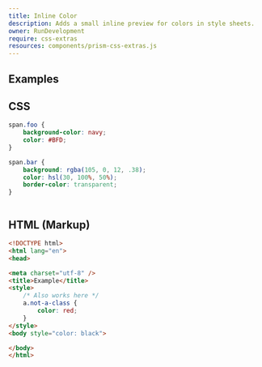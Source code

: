 ```yaml
---
title: Inline Color
description: Adds a small inline preview for colors in style sheets.
owner: RunDevelopment
require: css-extras
resources: components/prism-css-extras.js
---
```


<section>

# Examples

## CSS

```css
span.foo {
	background-color: navy;
	color: #BFD;
}

span.bar {
	background: rgba(105, 0, 12, .38);
	color: hsl(30, 100%, 50%);
	border-color: transparent;
}
```

<pre data-src="https://dev.prismjs.com/themes/prism.css"></pre>

## HTML (Markup)

```html
<!DOCTYPE html>
<html lang="en">
<head>

<meta charset="utf-8" />
<title>Example</title>
<style>
	/* Also works here */
	a.not-a-class {
		color: red;
	}
</style>
<body style="color: black">

</body>
</html>
```

</section>
